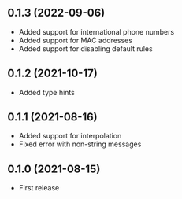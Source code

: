 ## 0.1.3 (2022-09-06)

- Added support for international phone numbers
- Added support for MAC addresses
- Added support for disabling default rules

## 0.1.2 (2021-10-17)

- Added type hints

## 0.1.1 (2021-08-16)

- Added support for interpolation
- Fixed error with non-string messages

## 0.1.0 (2021-08-15)

- First release

